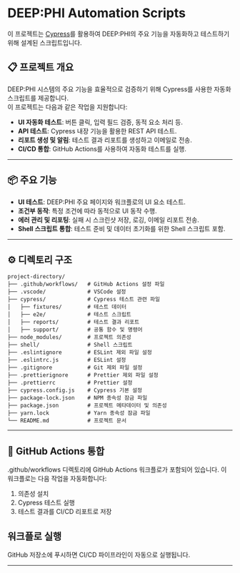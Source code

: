 # DEEP:PHI Automation Scripts

이 프로젝트는 [Cypress](https://www.cypress.io/)를 활용하여 DEEP:PHI의 주요 기능을 자동화하고 테스트하기 위해 설계된 스크립트입니다.

## 📋 프로젝트 개요

DEEP:PHI 시스템의 주요 기능을 효율적으로 검증하기 위해 Cypress를 사용한 자동화 스크립트를 제공합니다.  
이 프로젝트는 다음과 같은 작업을 지원합니다:

- **UI 자동화 테스트**: 버튼 클릭, 입력 필드 검증, 동적 요소 처리 등.
- **API 테스트**: Cypress 내장 기능을 활용한 REST API 테스트.
- **리포트 생성 및 알림**: 테스트 결과 리포트를 생성하고 이메일로 전송.
- **CI/CD 통합**: GitHub Actions를 사용하여 자동화 테스트를 실행.

---

## 📦 주요 기능

- **UI 테스트**: DEEP:PHI 주요 페이지와 워크플로의 UI 요소 테스트.
- **조건부 동작**: 특정 조건에 따라 동적으로 UI 동작 수행.
- **에러 관리 및 리포팅**: 실패 시 스크린샷 저장, 로깅, 이메일 리포트 전송.
- **Shell 스크립트 통합**: 테스트 준비 및 데이터 초기화를 위한 Shell 스크립트 포함.

---
## ⚙️ 디렉토리 구조  
```
project-directory/  
├── .github/workflows/   # GitHub Actions 설정 파일  
├── .vscode/             # VSCode 설정  
├── cypress/             # Cypress 테스트 관련 파일  
│   ├── fixtures/        # 테스트 데이터  
│   ├── e2e/             # 테스트 스크립트  
│   ├── reports/         # 테스트 결과 리포트  
│   ├── support/         # 공통 함수 및 명령어  
├── node_modules/        # 프로젝트 의존성  
├── shell/               # Shell 스크립트  
├── .eslintignore        # ESLint 제외 파일 설정  
├── .eslintrc.js         # ESLint 설정  
├── .gitignore           # Git 제외 파일 설정  
├── .prettierignore      # Prettier 제외 파일 설정  
├── .prettierrc          # Prettier 설정  
├── cypress.config.js    # Cypress 기본 설정  
├── package-lock.json    # NPM 종속성 잠금 파일  
├── package.json         # 프로젝트 메타데이터 및 의존성  
├── yarn.lock            # Yarn 종속성 잠금 파일  
└── README.md            # 프로젝트 문서 
```
---

## 🧪 GitHub Actions 통합
.github/workflows 디렉토리에 GitHub Actions 워크플로가 포함되어 있습니다. 이 워크플로는 다음 작업을 자동화합니다:

1. 의존성 설치
2. Cypress 테스트 실행
3. 테스트 결과를 CI/CD 리포트로 저장

## 워크플로 실행
GitHub 저장소에 푸시하면 CI/CD 파이프라인이 자동으로 실행됩니다.

---


